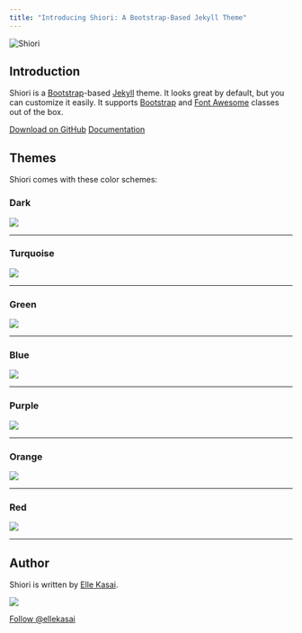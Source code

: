 ```yaml
---
title: "Introducing Shiori: A Bootstrap-Based Jekyll Theme"
---
```


![Shiori](https://cloud.githubusercontent.com/assets/992008/3955483/2b9a77ae-2702-11e4-9f28-6afb051271de.png)

## Introduction

Shiori is a [Bootstrap](http://getbootstrap.com/)-based [Jekyll](http://jekyllrb.com/) theme. It looks great by default, but you can customize it easily. It supports [Bootstrap](http://getbootstrap.com) and [Font Awesome](http://fontawesome.io) classes out of the box.

<a href="https://github.com/ellekasai/shiori" target="_blank" class="btn btn-primary"><i class="fa fa-github fa-lg"></i> Download on GitHub</a> <a href="https://github.com/ellekasai/shiori" target="_blank" class="btn btn-default"><i class="fa fa-file-text-o fa-lg"></i> Documentation</a>

## Themes

Shiori comes with these color schemes:

### Dark

![](http://cl.ly/image/3d3T3b3E0b45/screenshot%202014-08-30%20at%206.48.56%20PM.png)

---

### Turquoise

![](http://cl.ly/image/1s1k3m1E3n37/screenshot%202014-08-30%20at%206.49.02%20PM.png)

---

### Green

![](http://cl.ly/image/0G0G3u392I11/screenshot%202014-08-30%20at%206.49.08%20PM.png)

---

### Blue

![](http://cl.ly/image/1V1C0n2U0c1s/screenshot%202014-08-30%20at%206.49.14%20PM.png)

---

### Purple

![](http://cl.ly/image/1V283M0f1K08/screenshot%202014-08-30%20at%206.49.19%20PM.png)

---

### Orange

![](http://cl.ly/image/2d2k010J3z3g/screenshot%202014-08-30%20at%206.49.24%20PM.png)

---

### Red

![](http://cl.ly/image/10080E2G3c1e/screenshot%202014-08-30%20at%206.49.31%20PM.png)

---

## Author

Shiori is written by [Elle Kasai](https://twitter.com/ellekasai).

![](https://avatars0.githubusercontent.com/u/2410692?v=2&s=200)

<p><a href="https://twitter.com/ellekasai" class="twitter-follow-button" data-show-count="true" data-size="large" data-dnt="true">Follow @ellekasai</a></p>
